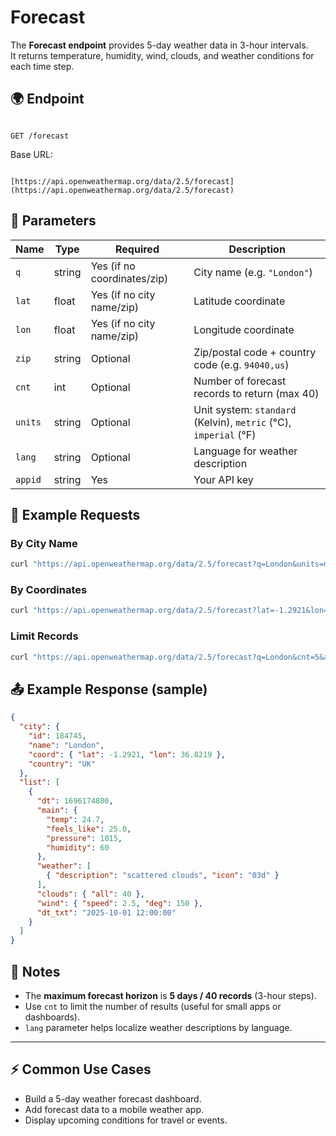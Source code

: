 # Forecast

The **Forecast endpoint** provides 5-day weather data in 3-hour intervals.  
It returns temperature, humidity, wind, clouds, and weather conditions for each time step.



## 🌍 Endpoint
```

GET /forecast

```

Base URL:
```

[https://api.openweathermap.org/data/2.5/forecast](https://api.openweathermap.org/data/2.5/forecast)

````


## 🔧 Parameters

| Name      | Type   | Required | Description |
|-----------|--------|----------|-------------|
| `q`       | string | Yes (if no coordinates/zip) | City name (e.g. `"London"`) |
| `lat`     | float  | Yes (if no city name/zip)   | Latitude coordinate |
| `lon`     | float  | Yes (if no city name/zip)   | Longitude coordinate |
| `zip`     | string | Optional | Zip/postal code + country code (e.g. `94040,us`) |
| `cnt`     | int    | Optional | Number of forecast records to return (max 40) |
| `units`   | string | Optional | Unit system: `standard` (Kelvin), `metric` (°C), `imperial` (°F) |
| `lang`    | string | Optional | Language for weather description |
| `appid`   | string | Yes      | Your API key |


## 📌 Example Requests

### By City Name
```bash
curl "https://api.openweathermap.org/data/2.5/forecast?q=London&units=metric&appid=YOUR_API_KEY"
````

### By Coordinates

```bash
curl "https://api.openweathermap.org/data/2.5/forecast?lat=-1.2921&lon=36.8219&units=metric&appid=YOUR_API_KEY"
```

### Limit Records

```bash
curl "https://api.openweathermap.org/data/2.5/forecast?q=London&cnt=5&appid=YOUR_API_KEY"
```


## 📤 Example Response (sample)

```json
{
  "city": {
    "id": 184745,
    "name": "London",
    "coord": { "lat": -1.2921, "lon": 36.8219 },
    "country": "UK"
  },
  "list": [
    {
      "dt": 1696174800,
      "main": {
        "temp": 24.7,
        "feels_like": 25.0,
        "pressure": 1015,
        "humidity": 60
      },
      "weather": [
        { "description": "scattered clouds", "icon": "03d" }
      ],
      "clouds": { "all": 40 },
      "wind": { "speed": 2.5, "deg": 150 },
      "dt_txt": "2025-10-01 12:00:00"
    }
  ]
}
```


## 📝 Notes

* The **maximum forecast horizon** is **5 days / 40 records** (3-hour steps).
* Use `cnt` to limit the number of results (useful for small apps or dashboards).
* `lang` parameter helps localize weather descriptions by language.

---

## ⚡ Common Use Cases

* Build a 5-day weather forecast dashboard.
* Add forecast data to a mobile weather app.
* Display upcoming conditions for travel or events.

